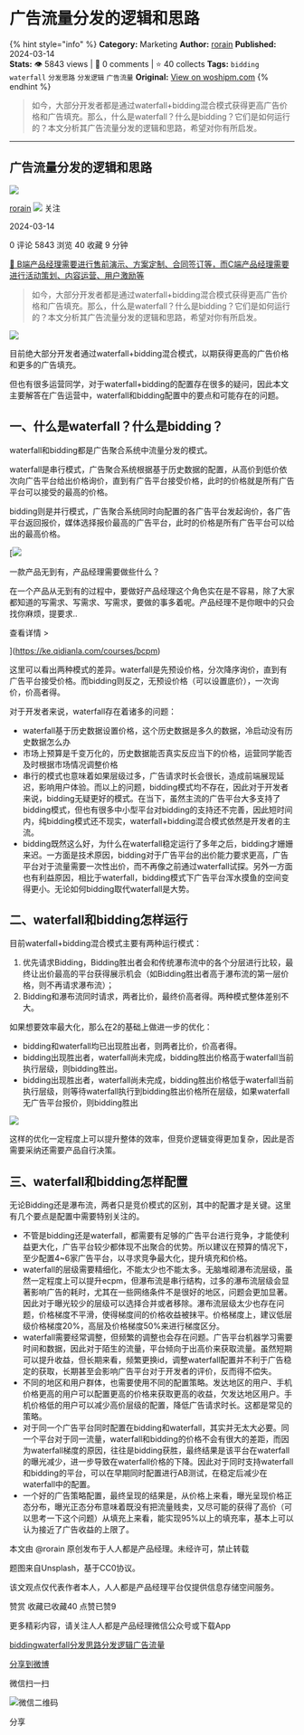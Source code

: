 # 广告流量分发的逻辑和思路
{% hint style="info" %}
**Category:** Marketing
**Author:** [rorain](https://www.woshipm.com/u/53207)
**Published:** 2024-03-14  
**Stats:** 👁️ 5843 views | 💬 0 comments | ⭐ 40 collects
**Tags:** `bidding` `waterfall` `分发思路` `分发逻辑` `广告流量`
**Original:** [View on woshipm.com](https://www.woshipm.com/marketing/6010912.html)
{% endhint %}
> 如今，大部分开发者都是通过waterfall+bidding混合模式获得更高广告价格和广告填充。那么，什么是waterfall？什么是bidding？它们是如何运行的？本文分析其广告流量分发的逻辑和思路，希望对你有所启发。

---

## 广告流量分发的逻辑和思路

[![](https://image.woshipm.com/wp-files/2015/10/QQ截图20151006085848.png!/both/72x72)](https://www.woshipm.com/u/53207)

[rorain](https://www.woshipm.com/u/53207) ![](https://static.woshipm.com/tag/1101_1@2x.png) 关注

2024-03-14

0 评论 5843 浏览 40 收藏 9 分钟

[🔗 B端产品经理需要进行售前演示、方案定制、合同签订等，而C端产品经理需要进行活动策划、内容运营、用户激励等](https://ke.qidianla.com/courses/bcpm)

> 如今，大部分开发者都是通过waterfall+bidding混合模式获得更高广告价格和广告填充。那么，什么是waterfall？什么是bidding？它们是如何运行的？本文分析其广告流量分发的逻辑和思路，希望对你有所启发。

![](https://image.woshipm.com/2023/04/13/b1b7a610-d9ee-11ed-9d7a-00163e0b5ff3.jpg)

目前绝大部分开发者通过waterfall+bidding混合模式，以期获得更高的广告价格和更多的广告填充。

但也有很多运营同学，对于waterfall+bidding的配置存在很多的疑问，因此本文主要解答在广告运营中，waterfall和bidding配置中的要点和可能存在的问题。

## 一、什么是waterfall？什么是bidding？

waterfall和bidding都是广告聚合系统中流量分发的模式。

waterfall是串行模式，广告聚合系统根据基于历史数据的配置，从高价到低价依次向广告平台给出价格询价，直到有广告平台接受价格，此时的价格就是所有广告平台可以接受的最高的价格。

bidding则是并行模式，广告聚合系统同时向配置的各广告平台发起询价，各广告平台返回报价，媒体选择报价最高的广告平台，此时的价格是所有广告平台可以给出的最高价格。

[![](https://image.woshipm.com/2023/08/02/58dc678c-30e3-11ee-88e7-00163e0b5ff3.png)

一款产品无到有，产品经理需要做些什么？

在一个产品从无到有的过程中，要做好产品经理这个角色实在是不容易，除了大家都知道的写需求、写需求、写需求，要做的事多着呢。产品经理不是你眼中的只会找你麻烦，提要求..

查看详情 >

](https://ke.qidianla.com/courses/bcpm)

这里可以看出两种模式的差异。waterfall是先预设价格，分次降序询价，直到有广告平台接受价格。而bidding则反之，无预设价格（可以设置底价），一次询价，价高者得。

对于开发者来说，waterfall存在着诸多的问题：

*   waterfall基于历史数据设置价格，这个历史数据是多久的数据，冷启动没有历史数据怎么办
*   市场上预算是千变万化的，历史数据能否真实反应当下的价格，运营同学能否及时根据市场情况调整价格
*   串行的模式也意味着如果层级过多，广告请求时长会很长，造成前端展现延迟，影响用户体验。而以上的问题，bidding模式均不存在，因此对于开发者来说，bidding无疑更好的模式。在当下，虽然主流的广告平台大多支持了bidding模式，但也有很多中小型平台对bidding的支持还不完善，因此短时间内，纯bidding模式还不现实，waterfall+bidding混合模式依然是开发者的主流。
*   bidding既然这么好，为什么在waterfall稳定运行了多年之后，bidding才姗姗来迟。一方面是技术原因，bidding对于广告平台的出价能力要求更高，广告平台对于流量需要一次性出价，而不再像之前通过waterfall试探。另外一方面也有利益原因，相比于waterfall，bidding模式下广告平台浑水摸鱼的空间变得更小。无论如何bidding取代waterfall是大势。

## 二、waterfall和bidding怎样运行

目前waterfall+bidding混合模式主要有两种运行模式：

1.  优先请求Bidding，Bidding胜出者会和传统瀑布流中的各个分层进行比较，最终让出价最高的平台获得展示机会（如Bidding胜出者高于瀑布流的第一层价格，则不再请求瀑布流）；
2.  Bidding和瀑布流同时请求，两者比价，最终价高者得。两种模式整体差别不大。

如果想要效率最大化，那么在2的基础上做进一步的优化：

*   bidding和waterfall均已出现胜出者，则两者比价，价高者得。
*   bidding出现胜出者，waterfall尚未完成，bidding胜出价格高于waterfall当前执行层级，则bidding胜出。
*   bidding出现胜出者，waterfall尚未完成，bidding胜出价格低于waterfall当前执行层级，则等待waterfall执行到bidding胜出价格所在层级，如果waterfall无广告平台报价，则bidding胜出

![](https://image.woshipm.com/wp-files/2022/06/ykysHgq7iAP2MPNdC1gR.png)

这样的优化一定程度上可以提升整体的效率，但竞价逻辑变得更加复杂，因此是否需要采纳还需要产品自行决策。

## 三、waterfall和bidding怎样配置

无论Bidding还是瀑布流，两者只是竞价模式的区别，其中的配置才是关键。这里有几个要点是配置中需要特别关注的。

*   不管是bidding还是waterfall，都需要有足够的广告平台进行竞争，才能使利益更大化，广告平台较少都体现不出聚合的优势。所以建议在预算的情况下，至少配置4~6家广告平台，以寻求竞争最大化，提升填充和价格。
*   waterfall的层级需要精细化，不能太少也不能太多。无脑堆砌瀑布流层级，虽然一定程度上可以提升ecpm，但瀑布流是串行结构，过多的瀑布流层级会显著影响广告的耗时，尤其在一些网络条件不是很好的地区，问题会更加显著。因此对于曝光较少的层级可以选择合并或者移除。瀑布流层级太少也存在问题，价格梯度不平滑，使得梯度间的价格收益被抹平。价格梯度上，建议低层级价格梯度20%，高层及价格梯度50%来进行梯度区分。
*   waterfall需要经常调整，但频繁的调整也会存在问题。广告平台机器学习需要时间和数据，因此对于陌生的流量，平台倾向于出高价来获取流量。虽然短期可以提升收益，但长期来看，频繁更换id，调整waterfall配置并不利于广告稳定的获取，长期甚至会影响广告平台对于开发者的评价，反而得不偿失。
*   不同的地区和用户群体，也需要使用不同的配置策略。发达地区的用户、手机价格更高的用户可以配置更高的价格来获取更高的收益，欠发达地区用户。手机价格低的用户可以减少高价层级的配置，降低广告请求时长。这都是常见的策略。
*   对于同一个广告平台同时配置在bidding和waterfall，其实并无太大必要。同一个平台对于同一流量，waterfall和bidding的价格不会有很大的差距，而因为waterfall梯度的原因，往往是bidding获胜，最终结果是该平台在waterfall的曝光减少，进一步导致在waterfall价格的下降。因此对于同时支持waterfall和bidding的平台，可以在早期同时配置进行AB测试，在稳定后减少在waterfall中的配置。
*   一个好的广告策略配置，最终呈现的结果是，从价格上来看，曝光呈现价格正态分布，曝光正态分布意味着既没有把流量贱卖，又尽可能的获得了高价（可以思考一下这个问题）从填充上来看，能实现95%以上的填充率，基本上可以认为接近了广告收益的上限了。

本文由 @rorain 原创发布于人人都是产品经理。未经许可，禁止转载

题图来自Unsplash，基于CC0协议。

该文观点仅代表作者本人，人人都是产品经理平台仅提供信息存储空间服务。

赞赏 收藏已收藏40 点赞已赞9

更多精彩内容，请关注人人都是产品经理微信公众号或下载App

[bidding](https://www.woshipm.com/tag/bidding)[waterfall](https://www.woshipm.com/tag/waterfall)[分发思路](https://www.woshipm.com/tag/%e5%88%86%e5%8f%91%e6%80%9d%e8%b7%af)[分发逻辑](https://www.woshipm.com/tag/%e5%88%86%e5%8f%91%e9%80%bb%e8%be%91)[广告流量](https://www.woshipm.com/tag/%e5%b9%bf%e5%91%8a%e6%b5%81%e9%87%8f)

[分享到微博](https://service.weibo.com/share/share.php?appkey=2775287854&title=广告流量分发的逻辑和思路&url=https://www.woshipm.com/marketing/6010912.html&pic=https://image.woshipm.com/2023/04/13/b1b7a610-d9ee-11ed-9d7a-00163e0b5ff3.jpg)

微信扫一扫

![微信二维码](https://api.pwmqr.com/qrcode/create/?url=https://www.woshipm.com/marketing/6010912.html)

分享